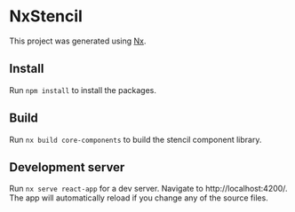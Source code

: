 

# NxStencil

This project was generated using [Nx](https://nx.dev).

## Install

Run `npm install` to install the packages.

## Build

Run `nx build core-components` to build the stencil component library.

## Development server

Run `nx serve react-app` for a dev server. Navigate to http://localhost:4200/. The app will automatically reload if you change any of the source files.
